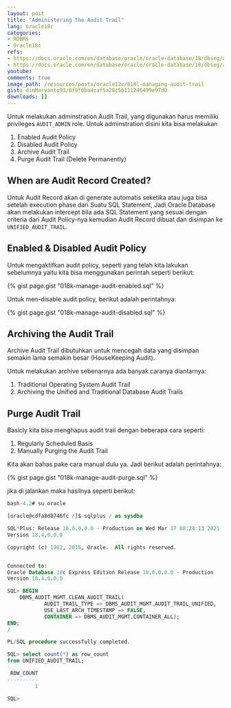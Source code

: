 ```yaml
---
layout: post
title: "Administering the Audit Trail"
lang: oracle18c
categories:
- RDBMS
- Oracle18c
refs: 
- https://docs.oracle.com/en/database/oracle/oracle-database/18/dbseg/administering-the-audit-trail.html#GUID-9F298B8A-6196-4206-A889-A7CEB0924CF1
- https://docs.oracle.com/en/database/oracle/oracle-database/18/dbseg/administering-the-audit-trail.html#GUID-1DD625ED-AC75-47E7-ADF6-1C7C93656F22
youtube: 
comments: true
image_path: /resources/posts/oracle12c/018l-managing-audit-trail
gist: dimMaryanto93/8f9f0ba4caf5a28c56111246499e97d0
downloads: []
---
```


Untuk melakukan adminstration Audit Trail, yang digunakan harus memiliki privileges `AUDIT_ADMIN` role. Untuk adminstration disini kita bisa melakukan

1. Enabled Audit Policy
2. Disabled Audit Policy
3. Archive Audit Trail
4. Purge Audit Trail (Delete Permanently)

## When are Audit Record Created?

Untuk Audit Record akan di generate automatis seketika atau juga bisa setelah execution phase dari Suatu SQL Statement, Jadi Oracle Database akan melakukan intercept bila ada SQL Statement yang sesuai dengan criteria dari Audit Policy-nya kemudian Audit Record dibuat dan disimpan ke `UNIFIED_AUDIT_TRAIL`.

## Enabled & Disabled Audit Policy

Untuk mengaktifkan audit policy, seperti yang telah kita lakukan sebelumnya yaitu kita bisa menggunakan perintah seperti berikut:

{% gist page.gist "018k-manage-audit-enabled.sql" %}

Untuk men-disable audit policy, berikut adalah perintahnya:

{% gist page.gist "018k-manage-audit-disabled.sql" %}

## Archiving the Audit Trail

Archive Audit Trail dibutuhkan untuk mencegah data yang disimpan semakin lama semakin besar (HouseKeeping Audit). 

Untuk melakukan archive sebenarnya ada banyak caranya diantarnya:

1. Traditional Operating System Audit Trail
2. Archiving the Unified and Traditional Database Audit Trails

## Purge Audit Trail

Basicly kita bisa menghapus audit trail dengan beberapa cara seperti:

1. Regularly Scheduled Basis
2. Manually Purging the Audit Trail

Kita akan bahas pake cara manual dulu ya. Jadi berikut adalah perintahnya:

{% gist page.gist "018k-manage-audit-purge.sql" %}

jika di jalankan maka hasilnya seperti berikut:

```sql
bash-4.2# su oracle

[oracle@cdfa8d8746fc /]$ sqlplus / as sysdba

SQL*Plus: Release 18.0.0.0.0 - Production on Wed Mar 17 08:24:13 2021
Version 18.4.0.0.0

Copyright (c) 1982, 2018, Oracle.  All rights reserved.


Connected to:
Oracle Database 18c Express Edition Release 18.0.0.0.0 - Production
Version 18.4.0.0.0

SQL> BEGIN
    DBMS_AUDIT_MGMT.CLEAN_AUDIT_TRAIL(
            AUDIT_TRAIL_TYPE => DBMS_AUDIT_MGMT.AUDIT_TRAIL_UNIFIED,
            USE_LAST_ARCH_TIMESTAMP => FALSE,
            CONTAINER => DBMS_AUDIT_MGMT.CONTAINER_ALL);
END;
/

PL/SQL procedure successfully completed.

SQL> select count(*) as row_count
from UNIFIED_AUDIT_TRAIL;

 ROW_COUNT
----------
         1

SQL>
```